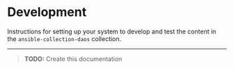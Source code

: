 # Development

Instructions for setting up your system to develop and test the content in the
`ansible-collection-daos` collection.

---

> **TODO:** Create this documentation
